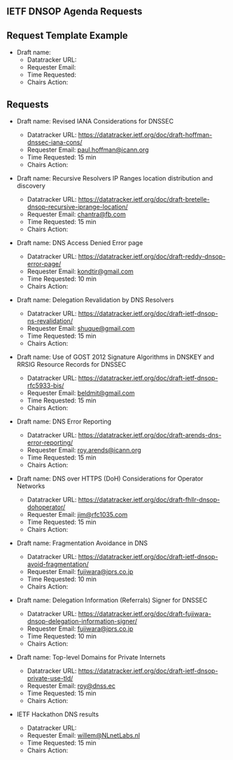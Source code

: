 ## IETF DNSOP Agenda Requests

## Request Template Example

*   Draft name:
    - Datatracker URL:
    - Requester Email:
    - Time Requested:
    - Chairs Action:

## Requests

*   Draft name: Revised IANA Considerations for DNSSEC
    - Datatracker URL: https://datatracker.ietf.org/doc/draft-hoffman-dnssec-iana-cons/
    - Requester Email: paul.hoffman@icann.org
    - Time Requested: 15 min
    - Chairs Action:

*   Draft name: Recursive Resolvers IP Ranges location distribution and discovery
    - Datatracker URL: https://datatracker.ietf.org/doc/draft-bretelle-dnsop-recursive-iprange-location/
    - Requester Email: chantra@fb.com
    - Time Requested: 15 min
    - Chairs Action:

*   Draft name: DNS Access Denied Error page
    - Datatracker URL: https://datatracker.ietf.org/doc/draft-reddy-dnsop-error-page/
    - Requester Email: kondtir@gmail.com
    - Time Requested: 10 min
    - Chairs Action:

*   Draft name: Delegation Revalidation by DNS Resolvers
    - Datatracker URL: https://datatracker.ietf.org/doc/draft-ietf-dnsop-ns-revalidation/
    - Requester Email: shuque@gmail.com
    - Time Requested: 15 min
    - Chairs Action:
    
*   Draft name: Use of GOST 2012 Signature Algorithms in DNSKEY and RRSIG Resource Records for DNSSEC
    - Datatracker URL: https://datatracker.ietf.org/doc/draft-ietf-dnsop-rfc5933-bis/
    - Requester Email: beldmit@gmail.com
    - Time Requested: 15 min
    - Chairs Action:
    
*   Draft name: DNS Error Reporting
    - Datatracker URL: https://datatracker.ietf.org/doc/draft-arends-dns-error-reporting/
    - Requester Email: roy.arends@icann.org
    - Time Requested: 15 min
    - Chairs Action:

*   Draft name:  DNS over HTTPS (DoH) Considerations for Operator Networks
    - Datatracker URL: https://datatracker.ietf.org/doc/draft-fhllr-dnsop-dohoperator/
    - Requester Email: jim@rfc1035.com
    - Time Requested: 15 min
    - Chairs Action:
    
*   Draft name:  Fragmentation Avoidance in DNS
    - Datatracker URL: https://datatracker.ietf.org/doc/draft-ietf-dnsop-avoid-fragmentation/
    - Requester Email: fujiwara@jprs.co.jp
    - Time Requested: 10 min
    - Chairs Action:
    
*   Draft name:  Delegation Information (Referrals) Signer for DNSSEC
    - Datatracker URL: https://datatracker.ietf.org/doc/draft-fujiwara-dnsop-delegation-information-signer/
    - Requester Email: fujiwara@jprs.co.jp
    - Time Requested: 10 min
    - Chairs Action:

*   Draft name:  Top-level Domains for Private Internets
    - Datatracker URL: https://datatracker.ietf.org/doc/draft-ietf-dnsop-private-use-tld/
    - Requester Email: roy@dnss.ec
    - Time Requested: 15 min
    - Chairs Action:

*   IETF Hackathon DNS results
    - Datatracker URL: 
    - Requester Email: willem@NLnetLabs.nl
    - Time Requested: 15 min
    - Chairs Action:
